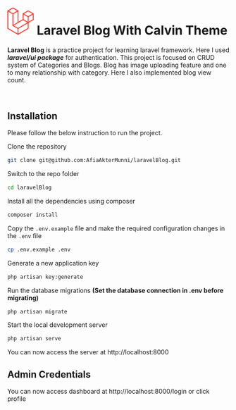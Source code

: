 # <img src="public/images\985px-Laravel.svg.png" alt="drawing" style="width:60px;"/> Laravel Blog With Calvin Theme

**Laravel Blog** is a practice project for learning laravel framework. Here I used **_laravel/ui package_** for authentication. This project is focused on CRUD system of Categories and Blogs. Blog has image uploading feature and one to many relationship with category. Here I also implemented blog view count.

<br>

## Installation

Please follow the below instruction to run the project.

Clone the repository

```sh
git clone git@github.com:AfiaAkterMunni/laravelBlog.git
```
Switch to the repo folder

```sh
cd laravelBlog
```
Install all the dependencies using composer
```sh
composer install
```
Copy the `.env.example` file and make the required configuration changes in the `.env` file
```sh
cp .env.example .env
```
Generate a new application key
```sh
php artisan key:generate
```
Run the database migrations **(Set the database connection in .env before migrating)**
```sh
php artisan migrate
```
Start the local development server
```sh
php artisan serve
```
You can now access the server at http://localhost:8000

## Admin Credentials
You can now access dashboard at http://localhost:8000/login or click profile
